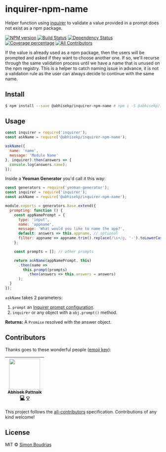 
# inquirer-npm-name
Helper function using [inquirer](https://github.com/SBoudrias/Inquirer.js) to validate a value provided in a prompt does not exist as a npm package.

[![NPM version][npm-image]][npm-url] [![Build Status][travis-image]][travis-url] [![Dependency Status][daviddm-image]][daviddm-url] [![Coverage percentage][coveralls-image]][coveralls-url] [![All Contributors](all-contributors-image)](#contributors)

If the value is already used as a npm package, then the users will be prompted and asked if they want to choose another one. If so, we'll recurse through the same validation process until we have a name that is unused on the npm registry. This is a helper to catch naming issue in advance, it is not a validation rule as the user can always decide to continue with the same name.

## Install

```sh
$ npm install --save @abhisekp/inquirer-npm-name # npm i -S @abhisekp/inquirer-npm-name
```

## Usage

```js
const inquirer = require('inquirer');
const askName = require('@abhisekp/inquirer-npm-name');

askName({
  name: 'name',
  message: 'Module Name'
}, inquirer).then(answers => {
  console.log(answers.name);
});
```

Inside a **Yeoman Generator** you'd call it this way:

```js
const generators = require('yeoman-generator');
const inquirer = require('inquirer');
const askName = require('@abhisekp/inquirer-npm-name');

module.exports = generators.Base.extend({
  prompting: function () {
    const appNamePrompt = {
      type: 'input',
      name: 'appname',
      message: 'What would you like to name the app?',
      default: answers => this.appname, // optional
      filter: appname => appname.trim().replace(/\s+/g, '-').toLowerCase() // optional
    };

    const prompts = []; // other prompts

    return askName(appNamePrompt, this)
      .then(name =>
        this.prompt(prompts)
          .then(answers => this.answers = answers)
      );
  }
});
```

`askName` takes 2 parameters:

1. `prompt` an [Inquirer prompt configuration](https://github.com/SBoudrias/Inquirer.js#question).
2. `inquirer` or any object with a `obj.prompt()` method.

**Returns:** A `Promise` resolved with the answer object.

## Contributors

Thanks goes to these wonderful people ([emoji key](https://github.com/kentcdodds/all-contributors#emoji-key)):

<!-- ALL-CONTRIBUTORS-LIST:START - Do not remove or modify this section -->
| [<img src="https://avatars.githubusercontent.com/u/1029200?v=3" width="100px;"/><br /><sub>Abhisek Pattnaik</sub>](http://about.me/abhisekp)<br />[💻](https://github.com/abhisekp/inquirer-npm-name/commits?author=abhisekp "Code") [💡](#usage "Examples") |
| :---: |
<!-- ALL-CONTRIBUTORS-LIST:END -->

This project follows the [all-contributors](https://github.com/kentcdodds/all-contributors) specification. Contributions of any kind welcome!

## License

MIT © [Simon Boudrias](http://twitter.com/vaxilart)

[npm-image]: https://badge.fury.io/js/%40abhisekp%2Finquirer-npm-name.svg
[npm-url]: https://www.npmjs.com/package/@abhisekp/inquirer-npm-name
[travis-image]: https://travis-ci.org/abhisekp/inquirer-npm-name.svg?branch=improve-availability-check
[travis-url]: https://travis-ci.org/abhisekp/inquirer-npm-name
[daviddm-image]: https://david-dm.org/abhisekp/inquirer-npm-name.svg?theme=shields.io
[daviddm-url]: https://david-dm.org/abhisekp/inquirer-npm-name
[coveralls-image]: https://coveralls.io/repos/github/abhisekp/inquirer-npm-name/badge.svg?branch=improve-availability-check
[coveralls-url]: https://coveralls.io/github/abhisekp/inquirer-npm-name?branch=improve-availability-check
[all-contributors-image]: https://img.shields.io/badge/all_contributors-1-orange.svg?style=flat-square
